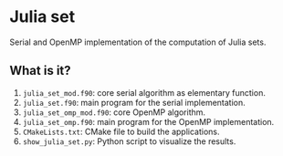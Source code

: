 # Julia set

Serial and OpenMP implementation of the computation of Julia sets.


## What is it?

1. `julia_set_mod.f90`: core serial algorithm as elementary function.
1. `julia_set.f90`: main program for the serial implementation.
1. `julia_set_omp_mod.f90`: core OpenMP algorithm.
1. `julia_set_omp.f90`: main program for the OpenMP implementation.
1. `CMakeLists.txt`: CMake file to build the applications.
1. `show_julia_set.py`: Python script to visualize the results.
